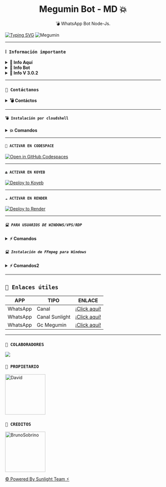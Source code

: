 <h1 align="center">Megumin Bot - MD 💥</h1>
 <p align="center">💣 WhatsApp Bot Node-Js.</p>
</p>

[![Typing SVG](https://readme-typing-svg.demolab.com?font=Fira+Code&pause=1000&color=FF0000&lines=Bienvenido+al+Repositorio;Megumin+-+Bot+-+MD;Gracias+por+preferirnos;Creado+por+David+Chian;💥+BOOM!!!;🔥)](https://git.io/typing-svg)
![Megumin](https://qu.ax/wqN.jpg)

---

### **`❕️ Información importante`**

<details>
 <summary><b> 🌹 Info Aquí</b></summary>

* **Este proyecto no ofrece soporte oficial para su uso en Termux.** Termux es una aplicación de terminal para Android y, aunque puede ser utilizada para ejecutar diversos programas, **este proyecto no está diseñado ni probado específicamente para funcionar en Termux**. Por lo tanto, **no garantizamos compatibilidad ni soporte técnico en este entorno**.

</details>

<details>
 <summary><b> 🌹 Info Bot</b></summary>

* Este proyecto **no está afiliado de ninguna manera** con `WhatsApp`, `Inc. WhatsApp` es una marca registrada de `WhatsApp LLC`, y este bot es un **desarrollo independiente** que **no tiene ninguna relación oficial con la compañía**.

</details>

<details>
 <summary><b> 🌹 Info V 3.0.2</b></summary>

* 📢 USER DE TERMUX
💥 Para los usuarios que intentan instalar el bot vía la aplicación **`termux`**, tenemos esta noticia.

* 💥 El staff de **`MeguminBot`** da aviso a los usuarios de **`Termux`** que ya no es posible instalar el Bot debido a las actualizaciones y los últimos commits realizados por el equipo del bot

* 💥 como tal más, esto se ah removido del repositorio oficial como tal, aquel usuario que intente instalar, deberá tener en cuenta que ya no se brindará soporte ni ya es instalable.

> 💥 **`Gracias por visitar el repositorio MeguminBot`**

</details>

---

### **`💭 Contáctanos`**

<details>
<summary><b> 💣 Contáctos</b></summary>

* themeguminbot@gmail.com
* https://wa.me/573218138672
* https://wa.me/5351524614

</details>

---

#### **`💣 Instalación por cloudshell`**

<details>
 <summary><b> 💥 Comandos</b></summary>

[![blog](https://img.shields.io/badge/Video-Tutorial-FF0000?style=for-the-badge&logo=youtube&logoColor=white)
](https://youtu.be/175OipZkeLQ?si=8fbNFwaXqMG6XXt)

[`💥 Instalar Cloud Shell Clic Aqui`](https://www.mediafire.com/file/bp2l6cci2p30hjv/Cloud+Shell_1.apk/file)

```bash
> git clone https://github.com/David-Chian/Megumin-Bot-MD
```

```bash
> cd Megumin-Bot-MD && yarn install
```

```bash
> npm install
```

```bash
> npm start
```

</details>

---

#### **`🌌 ACTIVAR EN CODESPACE`**

[![Open in GitHub Codespaces](https://github.com/codespaces/badge.svg)](https://github.com/codespaces/new?skip_quickstart=true&machine=basicLinux32gb&repo=David-Chian/Megumin-Bot-MD&ref=main&geo=UsEast)

----- 
#### **`⏏️ ACTIVAR EN KOYEB`**
[![Deploy to Koyeb](https://binbashbanana.github.io/deploy-buttons/buttons/remade/koyeb.svg)](https://app.koyeb.com/deploy?type=git&repository=github.com/David-Chian/Megumin-Bot-MD&branch=master&name=meguminbot-md)

------------------
#### **`☁️ ACTIVAR EN RENDER`**
[![Deploy to Render](https://binbashbanana.github.io/deploy-buttons/buttons/remade/render.svg)](https://dashboard.render.com/blueprint/new?repo=https%3A%2F%2Fgithub.com%2FDavid-Chian%2FMegumin-Bot-MD)

------------------
##### **`💻 PARA USUARIOS DE WINDOWS/VPS/RDP`**

<details>
 <summary><b> ⚡️ Comandos</b></summary>

* Descargar e instala Git [`Aquí`](https://git-scm.com/downloads)
* Descargar e instala NodeJS [`Aquí`](https://nodejs.org/en/download)
* Descargar e instala FFmpeg [`Aquí`](https://ffmpeg.org/download.html) (**No olvide agregar FFmpeg a la variable de entorno PATH**)
* Descargar e instala ImageMagick [`Aquí`](https://imagemagick.org/script/download.php)
* Descargar e instala Yarn [`Aquí`](https://classic.yarnpkg.com/en/docs/install#windows-stable)
```bash
git clone https://github.com/David-Chian/Megumin-Bot-MD && cd Megumin-Bot-MD && npm install && npm update && node .
```

</details>

##### **`💻 Instalación de FFmpeg para Windows`**

<details>
 <summary><b> ⚡️ Comandos2</b></summary>

* Descarga cualquiera de las versiones de FFmpeg disponibles haciendo clic en [FFmpeg](https://www.gyan.dev/ffmpeg/builds/).
* Extraer archivos a `C:\` path.
* Cambie el nombre de la carpeta extraída a `ffmpeg`.
* Ejecute el símbolo del sistema como administrador.
* Ejecute el siguiente comando:
```cmd
> setx /m PATH "C:\ffmpeg\bin;%PATH%"
```
Si tiene éxito, le dará un mensaje como: `SUCCESS: specified value was saved`.
* Ahora que tiene FFmpeg instalado, verifique que funcionó ejecutando este comando para ver la versión:
```cmd
> ffmpeg -version
```

</details>

---

## **`🔗 Enlaces útiles`**

| APP | TIPO | ENLACE |
|------|-------------|-------|
| WhatsApp | Canal | [¡Click aquí!](https://whatsapp.com/channel/0029VacDy0R6hENqnTKnG820) |
| WhatsApp | Canal Sunlight | [¡Click aquí!](https://whatsapp.com/channel/0029Vam7yUg77qVaz3sIAp0z) |
| WhatsApp | Gc Megumin | [¡Click aquí!](https://chat.whatsapp.com/H5bw4MJucS1BBHnZ9wv3vI) |

---

### **`🌴 COLABORADORES`**
<a href="https://github.com/David-Chian/Megumin-Bot-MD/graphs/contributors">
<img src="https://contrib.rocks/image?repo=David-Chian/Megumin-Bot-MD" /> 
</a>

### **`👑 PROPIETARIO`**
<a
href="https://github.com/David-Chian"><img src="https://github.com/David-Chian.png" width="130" height="130" alt="David"/></a>

### **`🌹 CREDITOS`**
<a
href="https://github.com/BrunoSobrino"><img src="https://github.com/BrunoSobrino.png" width="130" height="130" alt="BrunoSobrino"/></a>

[© Powered By Sunlight Team ⚡︎](https://whatsapp.com/channel/0029Vam7yUg77qVaz3sIAp0z)

